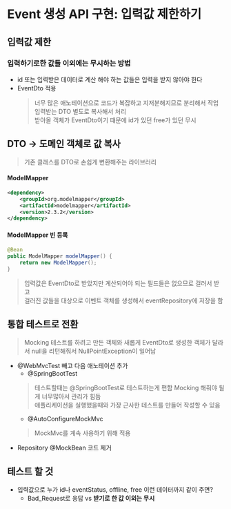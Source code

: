 # Event 생성 API 구현: 입력값 제한하기
## 입력값 제한
### 입력하기로한 값들 이외에는 무시하는 방법  
- id 또는 입력받은 데이터로 계산 해야 하는 값들은 입력을 받지 않아야 한다
- EventDto 적용
  > 너무 많은 애노테이션으로 코드가 복잡하고 지저분해지므로 분리해서 작업  
  > 입력받는 DTO 별도로 복사해서 처리  
  > 받아올 객체가 EventDto이기 떄문에 id가 있던 free가 있던 무시  
## DTO -> 도메인 객체로 값 복사
> 기존 클래스를 DTO로 손쉽게 변환해주는 라이브러리  
#### ModelMapper
```xml
<dependency>
    <groupId>org.modelmapper</groupId>
    <artifactId>modelmapper</artifactId>
    <version>2.3.2</version>
</dependency>
```

#### ModelMapper 빈 등록
```java
@Bean
public ModelMapper modelMapper() {
    return new ModelMapper();
}
```
  
> 입력값은 EventDto로 받았지만 계산되어야 되는 필드들은 없으므로 걸러서 받고  
> 걸러진 값들을 대상으로 이벤트 객체를 생성해서 eventRepository에 저장을 함  
  

## 통합 테스트로 전환
> Mocking 테스트를 하려고 만든 객체와 새롭게 EventDto로 생성한 객체가 달라서 null을 리턴해줘서 NullPointException이 일어남  
- @WebMvcTest 빼고 다음 애노테이션 추가
  - @SpringBootTest
  > 테스트할때는 @SpringBootTest로 테스트하는게 편함 Mocking 해줘야 될게 너무많아서 관리가 힘듬  
  > 애플리케이션을 실행했을때와 가장 근사한 테스트를 만들어 작성할 수 있음  
  - @AutoConfigureMockMvc
  > MockMvc를 계속 사용하기 위해 적용  
- Repository @MockBean 코드 제거

## 테스트 할 것
- 입력값으로 누가 id나 eventStatus, offline, free 이런 데이터까지 같이 주면?
  - Bad_Request로 응답 vs ​**받기로 한 값 이외는 무시**